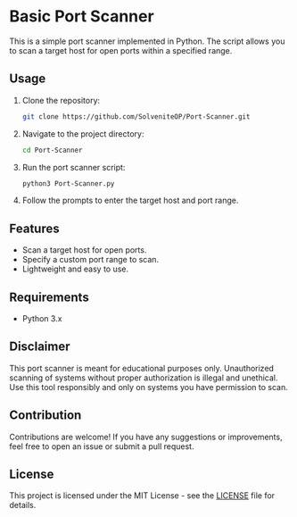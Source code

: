 # Basic Port Scanner

This is a simple port scanner implemented in Python. The script allows you to scan a target host for open ports within a specified range.

## Usage

1. Clone the repository:
    ```bash
    git clone https://github.com/SolveniteOP/Port-Scanner.git
    ```

2. Navigate to the project directory:
    ```bash
    cd Port-Scanner
    ```

3. Run the port scanner script:
    ```bash
    python3 Port-Scanner.py
    ```

4. Follow the prompts to enter the target host and port range.

## Features

- Scan a target host for open ports.
- Specify a custom port range to scan.
- Lightweight and easy to use.

## Requirements

- Python 3.x

## Disclaimer

This port scanner is meant for educational purposes only. Unauthorized scanning of systems without proper authorization is illegal and unethical. Use this tool responsibly and only on systems you have permission to scan.

## Contribution

Contributions are welcome! If you have any suggestions or improvements, feel free to open an issue or submit a pull request.

## License

This project is licensed under the MIT License - see the [LICENSE](LICENSE) file for details.